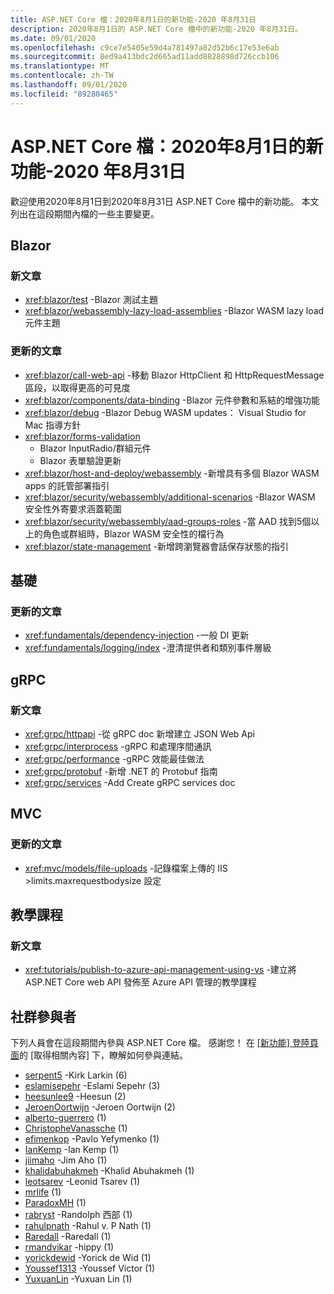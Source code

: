 ```yaml
---
title: ASP.NET Core 檔：2020年8月1日的新功能-2020 年8月31日
description: 2020年8月1日的 ASP.NET Core 檔中的新功能-2020 年8月31日。
ms.date: 09/01/2020
ms.openlocfilehash: c9ce7e5405e59d4a781497a82d52b6c17e53e6ab
ms.sourcegitcommit: 8ed9a413bdc2d665ad11add8828898d726ccb106
ms.translationtype: MT
ms.contentlocale: zh-TW
ms.lasthandoff: 09/01/2020
ms.locfileid: "89280465"
---
```

# <a name="aspnet-core-docs-whats-new-for-august-1-2020---august-31-2020"></a>ASP.NET Core 檔：2020年8月1日的新功能-2020 年8月31日

歡迎使用2020年8月1日到2020年8月31日 ASP.NET Core 檔中的新功能。 本文列出在這段期間內檔的一些主要變更。

## <a name="blazor"></a>Blazor

### <a name="new-articles"></a>新文章

- <xref:blazor/test> -Blazor 測試主題
- <xref:blazor/webassembly-lazy-load-assemblies> -Blazor WASM lazy load 元件主題

### <a name="updated-articles"></a>更新的文章

- <xref:blazor/call-web-api> -移動 Blazor HttpClient 和 HttpRequestMessage 區段，以取得更高的可見度
- <xref:blazor/components/data-binding> -Blazor 元件參數和系結的增強功能
- <xref:blazor/debug> -Blazor Debug WASM updates： Visual Studio for Mac 指導方針
- <xref:blazor/forms-validation>
  - Blazor InputRadio/群組元件
  - Blazor 表單驗證更新
- <xref:blazor/host-and-deploy/webassembly> -新增具有多個 Blazor WASM apps 的託管部署指引
- <xref:blazor/security/webassembly/additional-scenarios> -Blazor WASM 安全性外寄要求涵蓋範圍
- <xref:blazor/security/webassembly/aad-groups-roles> -當 AAD 找到5個以上的角色或群組時，Blazor WASM 安全性的檔行為
- <xref:blazor/state-management> -新增跨瀏覽器會話保存狀態的指引

## <a name="fundamentals"></a>基礎

### <a name="updated-articles"></a>更新的文章

- <xref:fundamentals/dependency-injection> -一般 DI 更新
- <xref:fundamentals/logging/index> -澄清提供者和類別事件層級

## <a name="grpc"></a>gRPC

### <a name="new-articles"></a>新文章

- <xref:grpc/httpapi> -從 gRPC doc 新增建立 JSON Web Api
- <xref:grpc/interprocess> -gRPC 和處理序間通訊
- <xref:grpc/performance> -gRPC 效能最佳做法
- <xref:grpc/protobuf> -新增 .NET 的 Protobuf 指南
- <xref:grpc/services> -Add Create gRPC services doc

## <a name="mvc"></a>MVC

### <a name="updated-articles"></a>更新的文章

- <xref:mvc/models/file-uploads> -記錄檔案上傳的 IIS >limits.maxrequestbodysize 設定

## <a name="tutorials"></a>教學課程

### <a name="new-articles"></a>新文章

- <xref:tutorials/publish-to-azure-api-management-using-vs> -建立將 ASP.NET Core web API 發佈至 Azure API 管理的教學課程

## <a name="community-contributors"></a>社群參與者

下列人員會在這段期間內參與 ASP.NET Core 檔。 感謝您！ 在 [ [新功能] 登陸頁面](index.yml)的 [取得相關內容] 下，瞭解如何參與連結。

- [serpent5](https://github.com/serpent5) -Kirk Larkin (6) 
- [eslamisepehr](https://github.com/eslamisepehr) -Eslami Sepehr (3) 
- [heesunlee9](https://github.com/heesunlee9) -Heesun (2) 
- [JeroenOortwijn](https://github.com/JeroenOortwijn) -Jeroen Oortwijn (2) 
- [alberto-guerrero](https://github.com/alberto-guerrero) (1) 
- [ChristopheVanassche](https://github.com/ChristopheVanassche) (1) 
- [efimenkop](https://github.com/efimenkop) -Pavlo Yefymenko (1) 
- [IanKemp](https://github.com/IanKemp) -Ian Kemp (1) 
- [jiimaho](https://github.com/jiimaho) -Jim Aho (1) 
- [khalidabuhakmeh](https://github.com/khalidabuhakmeh) -Khalid Abuhakmeh (1) 
- [leotsarev](https://github.com/leotsarev) -Leonid Tsarev (1) 
- [mrlife](https://github.com/mrlife) (1) 
- [ParadoxMH](https://github.com/ParadoxMH) (1) 
- [rabryst](https://github.com/rabryst) -Randolph 西部 (1) 
- [rahulpnath](https://github.com/rahulpnath) -Rahul v. P Nath (1) 
- [Raredall](https://github.com/Raredall) -Raredall (1) 
- [rmandvikar](https://github.com/rmandvikar) -hippy (1) 
- [yorickdewid](https://github.com/yorickdewid) -Yorick de Wid (1) 
- [Youssef1313](https://github.com/Youssef1313) -Youssef Victor (1) 
- [YuxuanLin](https://github.com/YuxuanLin) -Yuxuan Lin (1) 
